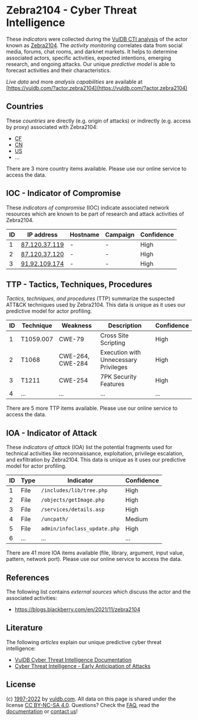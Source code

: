 # Zebra2104 - Cyber Threat Intelligence

These _indicators_ were collected during the [VulDB CTI analysis](https://vuldb.com/?kb.cti) of the actor known as [Zebra2104](https://vuldb.com/?actor.zebra2104). The _activity monitoring_ correlates data from social media, forums, chat rooms, and darknet markets. It helps to determine associated actors, specific activities, expected intentions, emerging research, and ongoing attacks. Our unique _predictive model_ is able to forecast activities and their characteristics.

_Live data_ and more _analysis capabilities_ are available at [https://vuldb.com/?actor.zebra2104](https://vuldb.com/?actor.zebra2104)

## Countries

These _countries_ are directly (e.g. origin of attacks) or indirectly (e.g. access by proxy) associated with Zebra2104:

* [CF](https://vuldb.com/?country.cf)
* [CN](https://vuldb.com/?country.cn)
* [US](https://vuldb.com/?country.us)
* ...

There are 3 more country items available. Please use our online service to access the data.

## IOC - Indicator of Compromise

These _indicators of compromise_ (IOC) indicate associated network resources which are known to be part of research and attack activities of Zebra2104.

ID | IP address | Hostname | Campaign | Confidence
-- | ---------- | -------- | -------- | ----------
1 | [87.120.37.119](https://vuldb.com/?ip.87.120.37.119) | - | - | High
2 | [87.120.37.120](https://vuldb.com/?ip.87.120.37.120) | - | - | High
3 | [91.92.109.174](https://vuldb.com/?ip.91.92.109.174) | - | - | High

## TTP - Tactics, Techniques, Procedures

_Tactics, techniques, and procedures_ (TTP) summarize the suspected ATT&CK techniques used by Zebra2104. This data is unique as it uses our predictive model for actor profiling.

ID | Technique | Weakness | Description | Confidence
-- | --------- | -------- | ----------- | ----------
1 | T1059.007 | CWE-79 | Cross Site Scripting | High
2 | T1068 | CWE-264, CWE-284 | Execution with Unnecessary Privileges | High
3 | T1211 | CWE-254 | 7PK Security Features | High
4 | ... | ... | ... | ...

There are 5 more TTP items available. Please use our online service to access the data.

## IOA - Indicator of Attack

These _indicators of attack_ (IOA) list the potential fragments used for technical activities like reconnaissance, exploitation, privilege escalation, and exfiltration by Zebra2104. This data is unique as it uses our predictive model for actor profiling.

ID | Type | Indicator | Confidence
-- | ---- | --------- | ----------
1 | File | `/includes/lib/tree.php` | High
2 | File | `/objects/getImage.php` | High
3 | File | `/services/details.asp` | High
4 | File | `/uncpath/` | Medium
5 | File | `admin/infoclass_update.php` | High
6 | ... | ... | ...

There are 41 more IOA items available (file, library, argument, input value, pattern, network port). Please use our online service to access the data.

## References

The following list contains _external sources_ which discuss the actor and the associated activities:

* https://blogs.blackberry.com/en/2021/11/zebra2104

## Literature

The following _articles_ explain our unique predictive cyber threat intelligence:

* [VulDB Cyber Threat Intelligence Documentation](https://vuldb.com/?kb.cti)
* [Cyber Threat Intelligence - Early Anticipation of Attacks](https://www.scip.ch/en/?labs.20201022)

## License

(c) [1997-2022](https://vuldb.com/?kb.changelog) by [vuldb.com](https://vuldb.com/?kb.about). All data on this page is shared under the license [CC BY-NC-SA 4.0](https://creativecommons.org/licenses/by-nc-sa/4.0/). Questions? Check the [FAQ](https://vuldb.com/?kb.faq), read the [documentation](https://vuldb.com/?kb) or [contact us](https://vuldb.com/?contact)!
